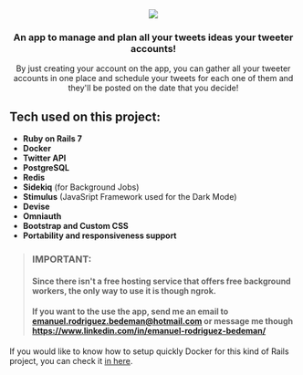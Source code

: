 <div align="center">
  <img src="https://user-images.githubusercontent.com/93904438/223526037-b42584f9-e494-4006-9210-2ee4bb0acebf.png" />
</div>

<h3 align="center">An app to manage and plan all your tweets ideas your tweeter accounts!</h3>
<p align="center">By just creating your account on the app, you can gather all your tweeter accounts in one place and schedule your tweets for each one of them and they'll be posted on the date that you decide!</p>

## Tech used on this project:

- **Ruby on Rails 7**
- **Docker**
- **Twitter API**
- **PostgreSQL**
- **Redis**
- **Sidekiq** (for Background Jobs)
- **Stimulus** (JavaSript Framework used for the Dark Mode)
- **Devise**
- **Omniauth**
- **Bootstrap and Custom CSS**
- **Portability and responsiveness support**

> ### **IMPORTANT:**
> #### Since there isn't a free hosting service that offers free background workers, the only way to use it is though ngrok.
> #### If you want to the use the app, send me an email to emanuel.rodriguez.bedeman@hotmail.com or message me though https://www.linkedin.com/in/emanuel-rodriguez-bedeman/

If you would like to know how to setup quickly Docker for this kind of Rails project, you can check it [in here](https://github.com/EmanuelRodriguezBedeman/Docker-ScheduleTweets).
